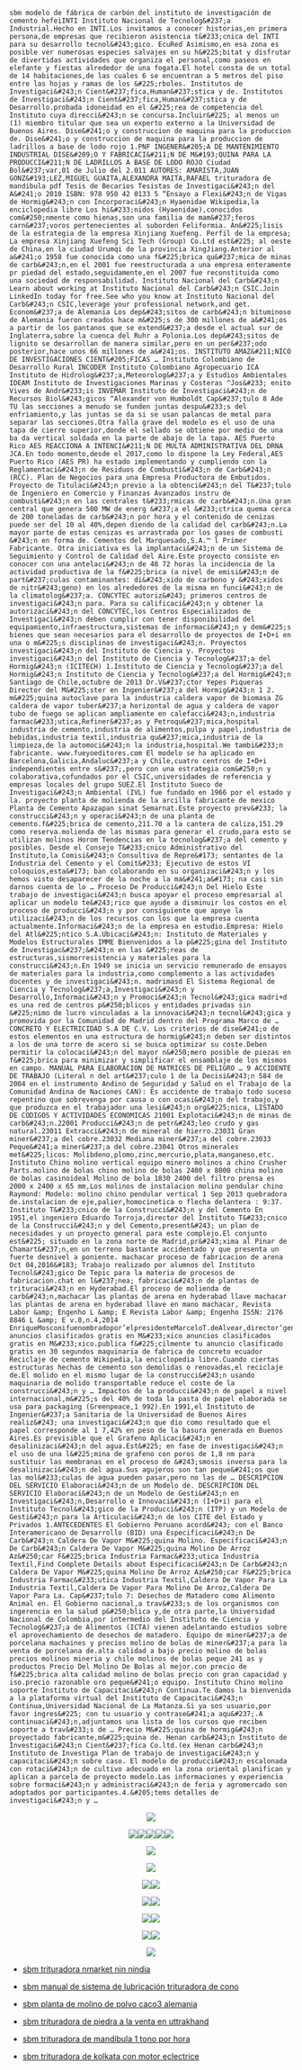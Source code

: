 
```
sbm modelo de fábrica de carbón del instituto de investigación de cemento hefeiINTI Instituto Nacional de Tecnolog&#237;a Industrial.Hecho en INTI.Los invitamos a conocer historias,en primera persona,de empresas que recibieron asistencia t&#233;cnica del INTI para su desarrollo tecnol&#243;gico. EcuRed Asimismo,en esa zona es posible ver numerosas especies salvajes en su h&#225;bitat y disfrutar de divertidas actividades que organiza el personal,como paseos en elefante y fiestas alrededor de una fogata.El hotel consta de un total de 14 habitaciones,de las cuales 6 se encuentran a 5 metros del piso entre las hojas y ramas de los &#225;rboles. Institutos de Investigaci&#243;n Cient&#237;fica,Human&#237;stica y de. Institutos de Investigaci&#243;n Cient&#237;fica,Human&#237;stica y de Desarrollo.probada idoneidad en el &#225;rea de competencia del Instituto cuya direcci&#243;n se concursa.Incluir&#225; al menos un (1) miembro titular que sea un experto externo a la Universidad de Buenos Aires. Dise&#241;o y construccion de maquina para la produccion de. Dise&#241;o y construccion de maquina para la produccion de ladrillos a base de lodo rojo 1.PNF INGENER&#205;A DE MANTENIMIENTO INDUSTRIAL DISE&#209;O Y FABRICACI&#211;N DE M&#193;QUINA PARA LA PRODUCCI&#211;N DE LADRILLOS A BASE DE LODO ROJO Ciudad Bol&#237;var,01 de Julio del 2.011 AUTORES: AMARISTA,JUAN GONZ&#193;LEZ,MIGUEL GUAITA,ALEXANDRA MAITA,RAFAEL trituradora de mandibula pdf Tesis de Becarios Tesistas de Investigaci&#243;n del A&#241;o 2010 ISBN: 978 950 42 0133 5 “Ensayo a Flexi&#243;n de Vigas de Hormig&#243;n con Incorporaci&#243;n Hyaenidae Wikipedia,la enciclopedia libre Los hi&#233;nidos (Hyaenidae),conocidos com&#250;nmente como hienas,son una familia de mam&#237;feros carn&#237;voros pertenecientes al suborden Feliformia. An&#225;lisis de la estrategia de la empresa Xinjiang Xuefeng. Perfil de la empresa; La empresa Xinjiang Xuefeng Sci Tech (Group) Co.Ltd est&#225; al oeste de China,en la ciudad Urumqi de la provincia XingJiang.Anterior al a&#241;o 1958 fue conocida como una f&#225;brica qu&#237;mica de minas de carb&#243;n,en el 2001 fue reestructurada a una empresa enteramente pr piedad del estado,seguidamente,en el 2007 fue reconstituida como una sociedad de responsabilidad. Instituto Nacional del Carb&#243;n Learn about working at Instituto Nacional del Carb&#243;n CSIC.Join LinkedIn today for free.See who you know at Instituto Nacional del Carb&#243;n CSIC,leverage your professional network,and get. Econom&#237;a de Alemania Los dep&#243;sitos de carb&#243;n bituminoso de Alemania fueron creados hace m&#225;s de 300 millones de a&#241;os a partir de los pantanos que se extend&#237;a desde el actual sur de Inglaterra,sobre la cuenca del Ruhr a Polonia.Los dep&#243;sitos de lignito se desarrollan de manera similar,pero en un per&#237;odo posterior,hace unos 66 millones de a&#241;os. INSTITUTO AMAZ&#211;NICO DE INVESTIGACIONES CIENT&#205;FICAS … Instituto Colombiano de Desarrollo Rural INCODER Instituto Colombiano Agropecuario ICA Instituto de Hidrolog&#237;a,Meteorolog&#237;a y Estudios Ambientales IDEAM Instituto de Investigaciones Marinas y Costeras ^Jos&#233; enito Vives de Andr&#233;is INVEMAR Instituto de Investigaci&#243;n de Recursos Biol&#243;gicos ^Alexander von Humboldt Cap&#237;tulo 8 Ade TU las secciones a menudo se funden juntas despu&#233;s del enfriamiento,y las juntas se da si se usan palancas de metal para separar las secciones.Otra falla grave del modelo es el uso de una tapa de cierre superior,donde el sellado se obtiene por medio de una ba da vertical soldada en la parte de abajo de la tapa. AES Puerto Rico AES REACCIONA A INTENCI&#211;N DE MULTA ADMINISTRATIVA DEL DRNA JCA.En todo momento,desde el 2017,como lo dispone la Ley Federal,AES Puerto Rico (AES PR) ha estado implementando y cumpliendo con la Reglamentaci&#243;n de Residuos de Combusti&#243;n de Carb&#243;n (RCC). Plan de Negocios para una Empresa Productora de Embutidos. Proyecto de Titulaci&#243;n previo a la obtenci&#243;n del T&#237;tulo de Ingeniero en Comercio y Finanzas Avanzados instru de combusti&#243;n en las centrales t&#233;rmicas de carb&#243;n.Una gran central que genera 500 MW de energ &#237;a el &#233;ctrica quema cerca de 200 toneladas de carb&#243;n por hora y el contenido de cenizas puede ser del 10 al 40%,depen diendo de la calidad del carb&#243;n.La mayor parte de estas cenizas es arrastrada por los gases de combusti &#243;n en forma de. Cementos del Marquesado,S.A.™ l Primer Fabricante. Otra iniciativa es la implantaci&#243;n de un Sistema de Seguimiento y Control de Calidad del Aire.Este proyecto consiste en conocer con una antelaci&#243;n de 48 72 horas la incidencia de la actividad productiva de la f&#225;brica (a nivel de emisi&#243;n de part&#237;culas contaminantes: di&#243;xido de carbono y &#243;xidos de nitr&#243;geno) en los alrededores de la misma en funci&#243;n de la climatolog&#237;a. CONCYTEC autoriz&#243; primeros centros de investigaci&#243;n para. Para su calificaci&#243;n y obtener la autorizaci&#243;n del CONCYTEC,los Centros Especializados de Investigaci&#243;n deben cumplir con tener disponibilidad del equipamiento,infraestructura,sistemas de informaci&#243;n y dem&#225;s bienes que sean necesarios para el desarrollo de proyectos de I+D+i en una o m&#225;s disciplinas de investigaci&#243;n. Proyectos investigaci&#243;n del Instituto de Ciencia y. Proyectos investigaci&#243;n del Instituto de Ciencia y Tecnolog&#237;a del Hormig&#243;n (ICITECH) 1.Instituto de Ciencia y Tecnolog&#237;a del Hormig&#243;n Instituto de Ciencia y Tecnolog&#237;a del Hormig&#243;n Santiago de Chile,octubre de 2013 Dr.V&#237;ctor Yepes Piqueras Director del M&#225;ster en Ingenier&#237;a del Hormig&#243;n 1 2. m&#225;quina autoclave para la industria caldera vapor de biomasa ZG caldera de vapor tuber&#237;a horizontal de agua y caldera de vapor tubo de fuego se aplican ampliamente en calefacci&#243;n,industria farmac&#233;utica,Refiner&#237;as y Petroqu&#237;mica,hospital industria de cemento,industria de alimentos,pulpa y papel,industria de bebidas,industria textil,industria qu&#237;mica,industria de la limpieza,de la automoci&#243;n la industria,hospital.We tambi&#233;n fabricante. www.fueyoeditores.com El modelo se ha aplicado en Barcelona,Galicia,Andaluc&#237;a y Chile,cuatro centros de I+D+i independientes entre s&#237;,pero con una estrategia com&#250;n y colaborativa,cofundados por el CSIC,universidades de referencia y empresas locales del grupo SUEZ.El Instituto Sueco de Investigaci&#243;n Ambiental (IVL) fue fundado en 1966 por el estado y la. proyecto planta de molienda de la arcilla fabricante de mexico Planta de Cemento Apazapan sinat Semarnat.Este proyecto prev&#233; la construcci&#243;n y operaci&#243;n de una planta de cemento.f&#225;brica de cemento,211.70 a la cantera de caliza,151.29 como reserva.molienda de las mismas para generar el crudo,para esto se utilizan molinos Horom Tendencias en la tecnolog&#237;a del cemento y posibles. Desde el Consejo T&#233;cnico Administrativo del Instituto,la Comisi&#243;n Consultiva de Repre&#173; sentantes de la Industria del Cemento y el Comit&#233; Ejecutivo de estos VI coloquios,esta&#173; ban colaborando en su organizaci&#243;n y los hemos visto desaparecer de la noche a la ma&#241;a&#173; na casi sin darnos cuenta de lo … Proceso De Producci&#243;n Del Hielo Este trabajo de investigaci&#243;n busca apoyar el proceso empresarial al aplicar un modelo te&#243;rico que ayude a disminuir los costos en el proceso de producci&#243;n y por consiguiente que apoye la utilizaci&#243;n de los recursos con los que la empresa cuenta actualmente.Informaci&#243;n de la empresa en estudio.Empresa: Hielo del Atl&#225;ntico S.A.Ubicaci&#243;n: Instituto de Materiales y Modelos Estructurales IMME Bienvenidos a la p&#225;gina del Instituto de Investigac&#237;&#243;n en las &#225;reas de estructuras,sismorresistencia y materiales para la construcci&#243;n.En 1949 se inicia un servicio remunerado de ensayos de materiales para la industria,como complemento a las actividades docentes y de investigaci&#243;n. madrimasd El Sistema Regional de Ciencia y Tecnolog&#237;a,Investigaci&#243;n y Desarrollo,Informaci&#243;n y Promoci&#243;n Tecnol&#243;gica madri+d es una red de centros p&#250;blicos y entidades privadas sin &#225;nimo de lucro vinculadas a la innovaci&#243;n tecnol&#243;gica y promovida por la Comunidad de Madrid dentro del Programa Marco de … CONCRETO Y ELECTRICIDAD S.A DE C.V. Los criterios de dise&#241;o de estos elementos en una estructura de hormig&#243;n deben ser distintos a los de una torre de acero si se busca optimizar su coste.Deben permitir la colocaci&#243;n del mayor n&#250;mero posible de piezas en f&#225;brica para minimizar y simplificar el ensamblaje de los mismos en campo. MANUAL PARA ELABORACION DE MATRICES DE PELIGRO … 9 ACCIDENTE DE TRABAJO (Literal n del art&#237;culo 1 de la Decisi&#243;n 584 de 2004 en el instrumento Andino de Seguridad y Salud en el Trabajo de la Comunidad Andina de Naciones CAN): Es accidente de trabajo todo suceso repentino que sobrevenga por causa o con ocasi&#243;n del trabajo,y que produzca en el trabajador una lesi&#243;n org&#225;nica, LISTADO DE CODIGOS Y ACTIVIDADES ECONOMICAS 21001 Explotaci&#243;n de minas de carb&#243;n.22001 Producci&#243;n de petr&#243;leo crudo y gas natural.23011 Extracci&#243;n de mineral de hierro.23031 Gran miner&#237;a del cobre.23032 Mediana miner&#237;a del cobre.23033 Peque&#241;a miner&#237;a del cobre.23041 Otros minerales met&#225;licos: Molibdeno,plomo,zinc,mercurio,plata,manganeso,etc. Instituto Chino molino vertical equipo minero molinos a chino Crusher Parts.molino de bolas chino molino de bolas 2400 x 8000 china molino de bolas casinoideal Molino de bola 1830 2400 del filtro prensa es 2000 x 2400 x 65 mm,Los molinos de instalacion molino pendular chino Raymond: Modelo: molino chino pendular vertical 1 Sep 2013 quebradora de.instalacion de eje,palier,homocinetica o flecha delantera : 9:37. Instituto T&#233;cnico de la Construcci&#243;n y del Cemento En 1951,el ingeniero Eduardo Torroja,director del Instituto T&#233;cnico de la Construcci&#243;n y del Cemento,present&#243; un plan de necesidades y un proyecto general para este complejo.El conjunto est&#225; situado en la zona norte de Madrid,pr&#243;xima al Pinar de Chamart&#237;n,en un terreno bastante accidentado y que presenta un fuerte desnivel a poniente. machacar proceso de fabricacion de arena Oct 04,2016&#183; Trabajo realizado por alumnos del Instituto Tecnol&#243;gico De Tepic para la materia de procesos de fabricacion.chat en l&#237;nea; fabricaci&#243;n de plantas de trituraci&#243;n en Hyderabad.El proceso de molienda de carb&#243;n,machacar las plantas de arena en hyderabad llave machacar las plantas de arena en hyderabad llave en mano machacar, Revista Labor &amp; Engenho L &amp; E Revista Labor &amp; Engenho ISSN: 2176 8846 L &amp; E v.8,n.4,2014 EnriqueMosconifuenombradopor’elpresidenteMarceloT.deAlvear,director’generaldeYPF’ya anuncios clasificados gratis en M&#233;xico anuncios clasificados gratis en M&#233;xico.publica f&#225;cilmente tu anuncio clasificado gratis en 30 segundos maquinaria de fabrica de concreto ecuador Reciclaje de cemento Wikipedia,la enciclopedia libre.Cuando ciertas estructuras hechas de cemento son demolidas o renovadas,el reciclaje de.El molido en el mismo lugar de la construcci&#243;n usando maquinaria de molido transportable reduce el coste de la construcci&#243;n y … Impactos de la producci&#243;n de papel a nivel internacional,m&#225;s del 40% de toda la pasta de papel elaborada se usa para packaging (Greenpeace,1 992).En 1991,el Instituto de Ingenier&#237;a Sanitaria de la Universidad de Buenos Aires realiz&#243; una investigaci&#243;n que dio como resultado que el papel corresponde al 1 7,42% en peso de la basura generada en Buenos Aires.Es previsible que el Grafeno Aplicaci&#243;n en desalinizaci&#243;n del agua.Est&#225; en fase de investigaci&#243;n el uso de una l&#225;mina de grafeno con poros de 1,8 nm para sustituir las membranas en el proceso de &#243;smosis inversa para la desalinizaci&#243;n del agua.Sus agujeros son tan peque&#241;os que las mol&#233;culas de agua pueden pasar,pero no las de … DESCRIPCION DEL SERVICIO Elaboraci&#243;n de un Modelo de. DESCRIPCION DEL SERVICIO Elaboraci&#243;n de un Modelo de Gesti&#243;n en Investigaci&#243;n,Desarrollo e Innovaci&#243;n (I+D+i) para el Instituto Tecnol&#243;gico de la Producci&#243;n (ITP) y un Modelo de Gesti&#243;n para la Articulaci&#243;n de los CITE del Estado y Privados 1.ANTECEDENTES El Gobierno Peruano acord&#243; con el Banco Interamericano de Desarrollo (BID) una Especificaci&#243;n De Carb&#243;n Caldera De Vapor M&#225;quina Molino. Especificaci&#243;n De Carb&#243;n Caldera De Vapor M&#225;quina Molino De Arroz Az&#250;car F&#225;brica Industria Farmac&#233;utica Industria Textil,Find Complete Details about Especificaci&#243;n De Carb&#243;n Caldera De Vapor M&#225;quina Molino De Arroz Az&#250;car F&#225;brica Industria Farmac&#233;utica Industria Textil,Caldera De Vapor Para La Industria Textil,Caldera De Vapor Para Molino De Arroz,Caldera De Vapor Para La. Cap&#237;tulo 7: Desechos de Matadero como Alimento Animal en. El Gobierno nacional,a trav&#233;s de los organismos con ingerencia en la salud p&#250;blica y,de otra parte,la Universidad Nacional de Colombia,por intermedio del Instituto de Ciencia y Tecnolog&#237;a de Alimentos (ICTA) vienen adelantando estudios sobre el aprovechamiento de desechos de matadero. Equipo de miner&#237;a de porcelana machaines y precios molino de bolas de miner&#237;a para la venta de porcelana de.alta calidad a bajo precio molino de bolas precios molinos mineria y chile molinos de bolas peque 241 as y productos Precio Del Molino De Bolas al mejor.con precio de f&#225;brica alta calidad molino de bolas precio con gran capacidad y iso.precio razonable oro peque&#241;o equipo. Instituto Chino molino soporte Instituto de Capacitaci&#243;n Continua.Te damos la bienvenida a la plataforma virtual del Instituto de Capacitaci&#243;n Continua,Universidad Nacional de La Matanza.Si ya sos usuario,por favor ingres&#225; con tu usuario y contrase&#241;a aqu&#237;.A continuaci&#243;n,adjuntamos una lista de los cursos que reciben soporte a trav&#233;s de … Precio M&#225;quina de hormig&#243;n proyectado fabricante,m&#225;quina de. Henan carb&#243;n Instituto de Investigaci&#243;n Cient&#237;fica Co.ltd.(ex Henan carb&#243;n Instituto de Investiga Plan de trabajo de investigaci&#243;n y capacitaci&#243;n sobre caso. El modelo de producci&#243;n escalonada con rotaci&#243;n de cultivo adecuado en la zona oriental planifican y aplican a parcela de proyecto modelo.Las informaciones y experiencia sobre formaci&#243;n y administraci&#243;n de feria y agromercado son adoptados por participantes.4.&#205;tems detalles de investigaci&#243;n y … 
```

<div align="center">

<a href="https://es-crusher.shibang-china.com/github&k=sbm+modelo+de+f%C3%A1brica+de+carb%C3%B3n+del+instituto+de+investigaci%C3%B3n+de+cemento+hefei"><img src="https://static.shibang-china.com/es/crusher/logo.jpg"></a>

<a href="https://es-crusher.shibang-china.com/github&k=sbm+modelo+de+f%C3%A1brica+de+carb%C3%B3n+del+instituto+de+investigaci%C3%B3n+de+cemento+hefei"><img src="https://static.shibang-china.com/es/crusher/index.jpg"></a><a href="https://es-crusher.shibang-china.com/material.htmlgithub&k=sbm+modelo+de+f%C3%A1brica+de+carb%C3%B3n+del+instituto+de+investigaci%C3%B3n+de+cemento+hefei"><img src="https://static.shibang-china.com/es/crusher/material.jpg"></a><a href="https://es-crusher.shibang-china.com/application.htmlgithub&k=sbm+modelo+de+f%C3%A1brica+de+carb%C3%B3n+del+instituto+de+investigaci%C3%B3n+de+cemento+hefei"><img src="https://static.shibang-china.com/es/crusher/application.jpg"></a><a href="https://es-crusher.shibang-china.com/aboutus.htmlgithub&k=sbm+modelo+de+f%C3%A1brica+de+carb%C3%B3n+del+instituto+de+investigaci%C3%B3n+de+cemento+hefei"><img src="https://static.shibang-china.com/es/crusher/aboutus.jpg"></a><a href="https://es-crusher.shibang-china.com/contact.htmlgithub&k=sbm+modelo+de+f%C3%A1brica+de+carb%C3%B3n+del+instituto+de+investigaci%C3%B3n+de+cemento+hefei"><img src="https://static.shibang-china.com/es/crusher/contact.jpg"></a>

<a href="https://es-crusher.shibang-china.com/github&k=sbm+modelo+de+f%C3%A1brica+de+carb%C3%B3n+del+instituto+de+investigaci%C3%B3n+de+cemento+hefei"><img src="https://static.shibang-china.com/es/crusher/banner.jpg"></a>

<a href="https://swt.shibang-china.com/github&k=sbm+modelo+de+f%C3%A1brica+de+carb%C3%B3n+del+instituto+de+investigaci%C3%B3n+de+cemento+hefei"><img src="https://static.shibang-china.com/es/crusher/text.jpg"></a>

<a href="https://swt.shibang-china.com/github&k=sbm+modelo+de+f%C3%A1brica+de+carb%C3%B3n+del+instituto+de+investigaci%C3%B3n+de+cemento+hefei"><img src="https://static.shibang-china.com/es/crusher/chat.jpg"></a><a href="https://es-crusher.shibang-china.com/contact.htmlgithub&k=sbm+modelo+de+f%C3%A1brica+de+carb%C3%B3n+del+instituto+de+investigaci%C3%B3n+de+cemento+hefei"><img src="https://static.shibang-china.com/es/crusher/message.jpg"></a>

<a href="https://es-crusher.shibang-china.com/products/pe.htmlgithub&k=sbm+modelo+de+f%C3%A1brica+de+carb%C3%B3n+del+instituto+de+investigaci%C3%B3n+de+cemento+hefei"><img src="https://static.shibang-china.com/es/crusher/pe.jpg"></a><a href="https://es-crusher.shibang-china.com/products/pf.htmlgithub&k=sbm+modelo+de+f%C3%A1brica+de+carb%C3%B3n+del+instituto+de+investigaci%C3%B3n+de+cemento+hefei"><img src="https://static.shibang-china.com/es/crusher/pf.jpg"></a>

<a href="https://es-crusher.shibang-china.com/products/hpt.htmlgithub&k=sbm+modelo+de+f%C3%A1brica+de+carb%C3%B3n+del+instituto+de+investigaci%C3%B3n+de+cemento+hefei"><img src="https://static.shibang-china.com/es/crusher/hpt.jpg"></a><a href="https://es-crusher.shibang-china.com/products/vsi.htmlgithub&k=sbm+modelo+de+f%C3%A1brica+de+carb%C3%B3n+del+instituto+de+investigaci%C3%B3n+de+cemento+hefei"><img src="https://static.shibang-china.com/es/crusher/vsi.jpg"></a>

<a href="https://es-crusher.shibang-china.com/products/klv.htmlgithub&k=sbm+modelo+de+f%C3%A1brica+de+carb%C3%B3n+del+instituto+de+investigaci%C3%B3n+de+cemento+hefei"><img src="https://static.shibang-china.com/es/crusher/klv.jpg"></a><a href="https://es-crusher.shibang-china.com/products/portable.htmlgithub&k=sbm+modelo+de+f%C3%A1brica+de+carb%C3%B3n+del+instituto+de+investigaci%C3%B3n+de+cemento+hefei"><img src="https://static.shibang-china.com/es/crusher/portable.jpg"></a>

<a href="https://swt.shibang-china.com/github&k=sbm+modelo+de+f%C3%A1brica+de+carb%C3%B3n+del+instituto+de+investigaci%C3%B3n+de+cemento+hefei"><img src="https://static.shibang-china.com/es/crusher/case.jpg"></a>

</div>


* [sbm trituradora nmarket nin nindia](sbm%20trituradora%20nmarket%20nin%20nindia.md)

* [sbm manual de sistema de lubricación trituradora de cono](sbm%20manual%20de%20sistema%20de%20lubricaci%C3%B3n%20trituradora%20de%20cono.md)

* [sbm planta de molino de polvo caco3 alemania](sbm%20planta%20de%20molino%20de%20polvo%20caco3%20alemania.md)

* [sbm trituradora de piedra a la venta en uttrakhand](sbm%20trituradora%20de%20piedra%20a%20la%20venta%20en%20uttrakhand.md)

* [sbm trituradora de mandíbula 1 tono por hora](sbm%20trituradora%20de%20mand%C3%ADbula%201%20tono%20por%20hora.md)

* [sbm trituradora de kolkata con motor eclectrice](sbm%20trituradora%20de%20kolkata%20con%20motor%20eclectrice.md)